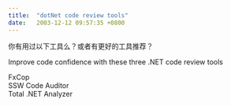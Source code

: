 ```yaml
---
title:  "dotNet code review tools"
date:   2003-12-12 09:57:35 +0800
---
```


你有用过以下工具么？或者有更好的工具推荐？  

Improve code confidence with these three .NET code review tools

FxCop  
SSW Code Auditor  
Total .NET Analyzer  

